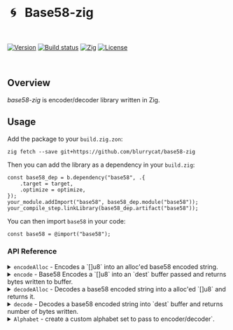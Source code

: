 <br/>

<p align="center">
  <h1>&nbsp;🌀 &nbsp;&nbsp;Base58-zig</h1>
    <br/>
    <br/>
  <a href="https://github.com/ultd/base58-zig/releases/latest"><img alt="Version" src="https://img.shields.io/github/v/release/ultd/base58-zig?include_prereleases&label=version"></a>
  <a href="https://github.com/ultd/base58-zig/actions/workflows/test.yml"><img alt="Build status" src="https://img.shields.io/github/actions/workflow/status/ultd/base58-zig/test.yml?branch=main" /></a>
  <a href="https://ziglang.org/download"><img alt="Zig" src="https://img.shields.io/badge/zig-master-green.svg"></a>
  <a href="https://github.com/ultd/base58-zig/blob/main/LICENSE"><img alt="License" src="https://img.shields.io/badge/license-MIT-blue"></a>
</p>
<br/>

## Overview

_base58-zig_ is encoder/decoder library written in Zig.

## Usage

Add the package to your `build.zig.zon`:
```
zig fetch --save git+https://github.com/blurrycat/base58-zig
```

Then you can add the library as a dependency in your `build.zig`:
```zig
const base58_dep = b.dependency("base58", .{
    .target = target,
    .optimize = optimize,
});
your_module.addImport("base58", base58_dep.module("base58"));
your_compile_step.linkLibrary(base58_dep.artifact("base58"));
```

You can then import `base58` in your code:
```zig
const base58 = @import("base58");
```

### API Reference

<details>
<summary><code>encodeAlloc</code> - Encodes a `[]u8` into an alloc'ed base58 encoded string.</summary>

**Example**

```zig
const std = @import("std");
const base58 = @import("base58");

const allocator = std.heap.page_allocator;

var someBytes = [4]u8{ 10, 20, 30, 40 };

pub fn main() !void {
    const encoder = base58.Encoder.init(.{});
    var encodedStr = try encoder.encodeAlloc(allocator, &someBytes);
    defer allocator.free(encodedStr);
    std.log.debug("encoded val: {s}", .{encodedStr});
}
```

</details>

<details>
<summary><code>encode</code> - Base58 Encodes a `[]u8` into an `dest` buffer passed and returns bytes written to buffer.</summary>

<br/>
The `dest` buffer written to needs to be properly sized. Base58 encoding is a variable length encoder therefore you should allocate extra and then resize if needed afterwards. Below is an example.
<br/>
<br/>

**Example**

```zig
const std = @import("std");
const base58 = @import("base58");

const allocator = std.heap.page_allocator;

var someBytes = [4]u8{ 10, 20, 30, 40 };

pub fn main() !void {
    const encoder = base58.Encoder.init(.{});

    // allocate someBytes.len * 2 []u8
    var dest = allocator.alloc(u8, someBytes.len * 2);

    var size = try encoder.encode(&someBytes, dest);
    if(dest != size) {
        dest = allocator.realloc(dest, size);
    }

    defer allocator.free(dest);
    std.log.debug("encoded val: {s}", .{dest});
}
```

</details>

<details>
<summary><code>decodeAlloc</code> - Decodes a base58 encoded string into a alloc'ed `[]u8` and returns it.</summary>

**Example**

```zig
const std = @import("std");
const base58 = @import("base58");

const allocator = std.heap.page_allocator;

var encodedStr: []const u8 = "4rL4RCWHz3iNCdCaveD8KcHfV9YWGsqSHFPo7X2zBNwa";

pub fn main() !void {
    const decoder = base58.Decoder.init(.{});
    var decodedBytes = try decoder.decodeAlloc(allocator, encodedStr);
    defer allocator.free(decodedBytes);
    std.log.debug("decoded bytes: {any}", .{decodedBytes});
}
```

</details>

<details>
<summary><code>decode</code> - Decodes a base58 encoded string into `dest` buffer and returns number of bytes written.</summary>

<br/>
The `dest` buffer written to needs to be properly sized. Base58 encoding is a variable length encoder therefore you should allocate same size buffer as encoded value and then resize, if needed, afterwards. Below is an example.
<br/>
<br/>

**Example**

```zig
const std = @import("std");
const base58 = @import("base58");

const allocator = std.heap.page_allocator;

var encodedStr: []const u8 = "4rL4RCWHz3iNCdCaveD8KcHfV9YWGsqSHFPo7X2zBNwa";

pub fn main() !void {
    const decoder = base58.Decoder.init(.{});

    // allocate 1 * encodedStr.len buffer
    var dest = allocator.alloc(u8, encodedStr.len);

    var size = try decoder.decode(encodedStr, dest);
    if(dest.len != size){
        dest = allocator.realloc(dest, size);
    }

    defer allocator.free(dest);
    std.log.debug("decoded bytes: {any}", .{dest});
}
```

</details>

<details>
<summary><code>Alphabet</code> - create a custom alphabet set to pass to encoder/decoder`.</summary>

**Example**

```zig
const std = @import("std");
const base58 = @import("base58");

const allocator = std.heap.page_allocator;

var alpha = base58.Alphabet.new(.{
.alphabet = [58]u8{...}. // custom alphabets
});

pub fn main() !void {
    const encoder = base58.Encoder.init(.{ alphabet = alpha });
    var encodedStr = try encoder.encodeAlloc(allocator, &someBytes);
    defer allocator.free(encodedStr);
    std.log.debug("encoded val: {s}", .{encodedStr});
}
```

</details>
